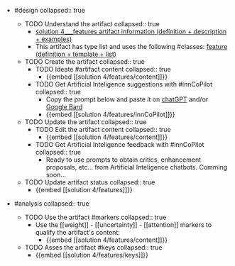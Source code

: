 
- #design
   collapsed:: true
  - TODO Understand the artifact
    collapsed:: true
    - [solution 4___features artifact information (definition + description + examples)](https://go.innbok.com/#/page/innBoK%2Fsolution-%28id%29%2Ffeatures%2Finfo)
    - This artifact has type list and uses the following #classes: [feature (definition + template + list)](https://go.innbok.com/#/page/innBoK%2Fclass%2Ffeature)
  - TODO Create the artifact
     collapsed:: true
    - TODO Ideate #artifact content
      collapsed:: true
      - {{embed [[solution 4/features/content]]}}
    - TODO Get Artificial Inteligence suggestions with #innCoPilot
      collapsed:: true
      - Copy the prompt below and paste it on [chatGPT](https://chat.openai.com) and/or [Google Bard](https://bard.google.com/chat)
      - {{embed [[solution 4/features/innCoPilot]]}}
  - TODO Update the artifact
    collapsed:: true
    - TODO Edit the artifact content
     collapsed:: true
      - {{embed [[solution 4/features/content]]}}
    - TODO Get Artificial Inteligence feedback with #innCoPilot
      collapsed:: true
      - Ready to use prompts to obtain critics, enhancement proposals, etc... from Artificial Inteligence chatbots. Comming soon...
  - TODO Update artifact status
    collapsed:: true
    - {{embed [[solution 4/features]]}}


- #analysis
  collapsed:: true
  - TODO Use the artifact #markers
    collapsed:: true
    - Use the [[weight]] - [[uncertainty]] - [[attention]] markers to qualify the artifact's content:
      - {{embed [[solution 4/features/content]]}}
  - TODO Asses the artifact #keys
    collapsed:: true
    - {{embed [[solution 4/features/keys]]}}



